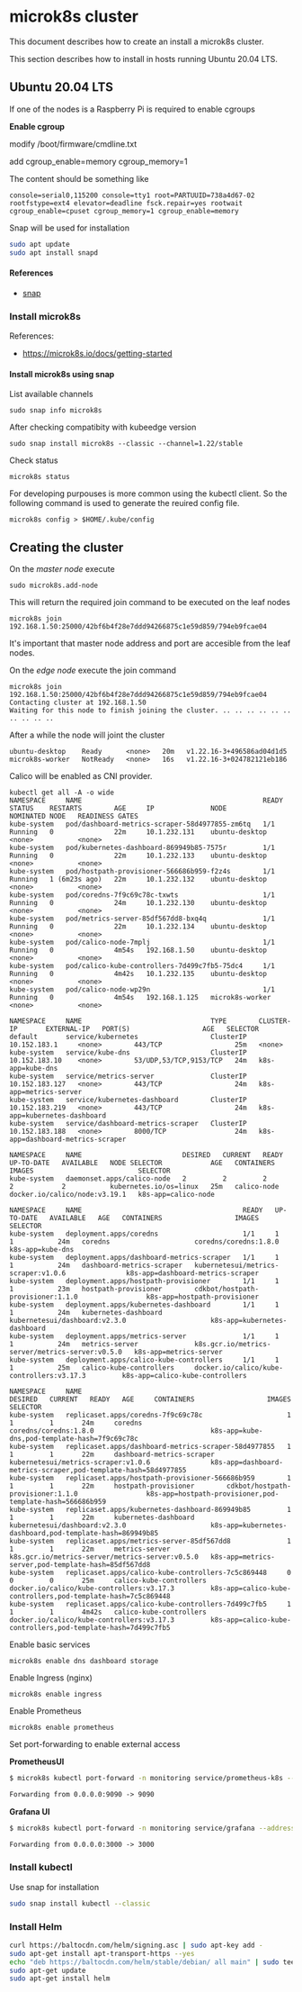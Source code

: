 # microk8s cluster

This document describes how to create an install a microk8s cluster.

This section describes how to install in hosts running Ubuntu 20.04 LTS.

## Ubuntu 20.04 LTS

If one of the nodes is a Raspberry Pi is required to enable cgroups

**Enable cgroup**

modify /boot/firmware/cmdline.txt 

add cgroup_enable=memory cgroup_memory=1

The content should be something like

```
console=serial0,115200 console=tty1 root=PARTUUID=738a4d67-02 rootfstype=ext4 elevator=deadline fsck.repair=yes rootwait cgroup_enable=cpuset cgroup_memory=1 cgroup_enable=memory
```


Snap will be used for installation


```sh
sudo apt update
sudo apt install snapd
```

#### References

- [snap](https://snapcraft.io/docs)


### Install microk8s

References:
- https://microk8s.io/docs/getting-started


#### Install microk8s using snap

List available channels

```
sudo snap info microk8s
```

After checking compatibity with kubeedge version  

```
sudo snap install microk8s --classic --channel=1.22/stable
```



Check status  
```
microk8s status
```

For developing purpouses is more common using the kubectl client. So the following command is used to generate the reuired config file.

```
microk8s config > $HOME/.kube/config
```


## Creating the cluster

On the *master node* execute

```
sudo microk8s.add-node
```

This will return the required join command to be executed on the leaf nodes

```
microk8s join 192.168.1.50:25000/42bf6b4f28e7ddd94266875c1e59d859/794eb9fcae04
```

It's important that master node address and port are accesible from the leaf nodes.


On the *edge node* execute the join command

```
microk8s join 192.168.1.50:25000/42bf6b4f28e7ddd94266875c1e59d859/794eb9fcae04
Contacting cluster at 192.168.1.50
Waiting for this node to finish joining the cluster. .. .. .. .. .. .. .. .. .. ..  
```

After a while the node will joint the cluster

```
ubuntu-desktop    Ready      <none>   20m   v1.22.16-3+496586ad04d1d5
microk8s-worker   NotReady   <none>   16s   v1.22.16-3+024782121eb186
```

Calico will be enabled as CNI provider.


```
kubectl get all -A -o wide
NAMESPACE     NAME                                             READY   STATUS    RESTARTS        AGE     IP              NODE              NOMINATED NODE   READINESS GATES
kube-system   pod/dashboard-metrics-scraper-58d4977855-zm6tq   1/1     Running   0               22m     10.1.232.131    ubuntu-desktop    <none>           <none>
kube-system   pod/kubernetes-dashboard-869949b85-7575r         1/1     Running   0               22m     10.1.232.133    ubuntu-desktop    <none>           <none>
kube-system   pod/hostpath-provisioner-566686b959-f2z4s        1/1     Running   1 (6m23s ago)   22m     10.1.232.132    ubuntu-desktop    <none>           <none>
kube-system   pod/coredns-7f9c69c78c-txwts                     1/1     Running   0               24m     10.1.232.130    ubuntu-desktop    <none>           <none>
kube-system   pod/metrics-server-85df567dd8-bxq4q              1/1     Running   0               22m     10.1.232.134    ubuntu-desktop    <none>           <none>
kube-system   pod/calico-node-7mplj                            1/1     Running   0               4m54s   192.168.1.50    ubuntu-desktop    <none>           <none>
kube-system   pod/calico-kube-controllers-7d499c7fb5-75dc4     1/1     Running   0               4m42s   10.1.232.135    ubuntu-desktop    <none>           <none>
kube-system   pod/calico-node-wp29n                            1/1     Running   0               4m54s   192.168.1.125   microk8s-worker   <none>           <none>

NAMESPACE     NAME                                TYPE        CLUSTER-IP       EXTERNAL-IP   PORT(S)                  AGE   SELECTOR
default       service/kubernetes                  ClusterIP   10.152.183.1     <none>        443/TCP                  25m   <none>
kube-system   service/kube-dns                    ClusterIP   10.152.183.10    <none>        53/UDP,53/TCP,9153/TCP   24m   k8s-app=kube-dns
kube-system   service/metrics-server              ClusterIP   10.152.183.127   <none>        443/TCP                  24m   k8s-app=metrics-server
kube-system   service/kubernetes-dashboard        ClusterIP   10.152.183.219   <none>        443/TCP                  24m   k8s-app=kubernetes-dashboard
kube-system   service/dashboard-metrics-scraper   ClusterIP   10.152.183.188   <none>        8000/TCP                 24m   k8s-app=dashboard-metrics-scraper

NAMESPACE     NAME                         DESIRED   CURRENT   READY   UP-TO-DATE   AVAILABLE   NODE SELECTOR            AGE   CONTAINERS    IMAGES                          SELECTOR
kube-system   daemonset.apps/calico-node   2         2         2       2            2           kubernetes.io/os=linux   25m   calico-node   docker.io/calico/node:v3.19.1   k8s-app=calico-node

NAMESPACE     NAME                                        READY   UP-TO-DATE   AVAILABLE   AGE   CONTAINERS                  IMAGES                                            SELECTOR
kube-system   deployment.apps/coredns                     1/1     1            1           24m   coredns                     coredns/coredns:1.8.0                             k8s-app=kube-dns
kube-system   deployment.apps/dashboard-metrics-scraper   1/1     1            1           24m   dashboard-metrics-scraper   kubernetesui/metrics-scraper:v1.0.6               k8s-app=dashboard-metrics-scraper
kube-system   deployment.apps/hostpath-provisioner        1/1     1            1           23m   hostpath-provisioner        cdkbot/hostpath-provisioner:1.1.0                 k8s-app=hostpath-provisioner
kube-system   deployment.apps/kubernetes-dashboard        1/1     1            1           24m   kubernetes-dashboard        kubernetesui/dashboard:v2.3.0                     k8s-app=kubernetes-dashboard
kube-system   deployment.apps/metrics-server              1/1     1            1           24m   metrics-server              k8s.gcr.io/metrics-server/metrics-server:v0.5.0   k8s-app=metrics-server
kube-system   deployment.apps/calico-kube-controllers     1/1     1            1           25m   calico-kube-controllers     docker.io/calico/kube-controllers:v3.17.3         k8s-app=calico-kube-controllers

NAMESPACE     NAME                                                   DESIRED   CURRENT   READY   AGE     CONTAINERS                  IMAGES                                            SELECTOR
kube-system   replicaset.apps/coredns-7f9c69c78c                     1         1         1       24m     coredns                     coredns/coredns:1.8.0                             k8s-app=kube-dns,pod-template-hash=7f9c69c78c
kube-system   replicaset.apps/dashboard-metrics-scraper-58d4977855   1         1         1       22m     dashboard-metrics-scraper   kubernetesui/metrics-scraper:v1.0.6               k8s-app=dashboard-metrics-scraper,pod-template-hash=58d4977855
kube-system   replicaset.apps/hostpath-provisioner-566686b959        1         1         1       22m     hostpath-provisioner        cdkbot/hostpath-provisioner:1.1.0                 k8s-app=hostpath-provisioner,pod-template-hash=566686b959
kube-system   replicaset.apps/kubernetes-dashboard-869949b85         1         1         1       22m     kubernetes-dashboard        kubernetesui/dashboard:v2.3.0                     k8s-app=kubernetes-dashboard,pod-template-hash=869949b85
kube-system   replicaset.apps/metrics-server-85df567dd8              1         1         1       22m     metrics-server              k8s.gcr.io/metrics-server/metrics-server:v0.5.0   k8s-app=metrics-server,pod-template-hash=85df567dd8
kube-system   replicaset.apps/calico-kube-controllers-7c5c869448     0         0         0       25m     calico-kube-controllers     docker.io/calico/kube-controllers:v3.17.3         k8s-app=calico-kube-controllers,pod-template-hash=7c5c869448
kube-system   replicaset.apps/calico-kube-controllers-7d499c7fb5     1         1         1       4m42s   calico-kube-controllers     docker.io/calico/kube-controllers:v3.17.3         k8s-app=calico-kube-controllers,pod-template-hash=7d499c7fb5
```

Enable basic services

```
microk8s enable dns dashboard storage
```

Enable Ingress (nginx)
```
microk8s enable ingress
```

Enable Prometheus
```
microk8s enable prometheus
```

Set port-forwarding to enable external access

**PrometheusUI**
```sh
$ microk8s kubectl port-forward -n monitoring service/prometheus-k8s --address 0.0.0.0 9090:9090
```
```txt
Forwarding from 0.0.0.0:9090 -> 9090
```
**Grafana UI**
```sh
$ microk8s kubectl port-forward -n monitoring service/grafana --address 0.0.0.0 3000:3000
```
```txt
Forwarding from 0.0.0.0:3000 -> 3000
```

### Install kubectl

Use snap for installation

```sh
sudo snap install kubectl --classic
```



### Install Helm

```sh
curl https://baltocdn.com/helm/signing.asc | sudo apt-key add -
sudo apt-get install apt-transport-https --yes
echo "deb https://baltocdn.com/helm/stable/debian/ all main" | sudo tee /etc/apt/sources.list.d/helm-stable-debian.list
sudo apt-get update
sudo apt-get install helm
```

